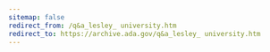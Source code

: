 ```yaml
---
sitemap: false 
redirect_from: /q&a_lesley_ university.htm 
redirect_to: https://archive.ada.gov/q&a_lesley_ university.htm 
---
```

